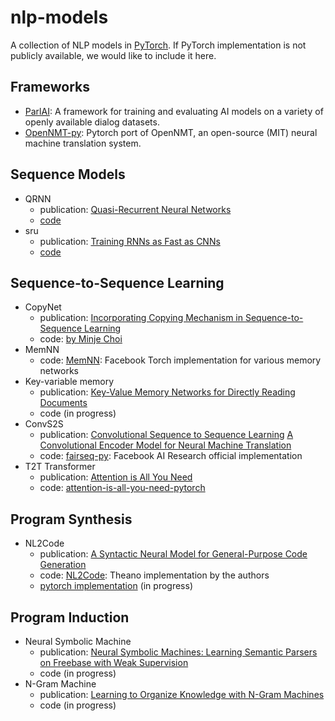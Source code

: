 # nlp-models
A collection of NLP models in [PyTorch](http://pytorch.org/). If PyTorch implementation is not publicly available, we would like to include it here.

## Frameworks
* [ParlAI](https://github.com/facebookresearch/ParlAI): A framework for training and evaluating AI models on a variety of openly available dialog datasets.
* [OpenNMT-py](https://github.com/OpenNMT/OpenNMT-py): Pytorch port of OpenNMT, an open-source (MIT) neural machine translation system.

## Sequence Models
* QRNN
  * publication: [Quasi-Recurrent Neural Networks](https://arxiv.org/abs/1611.01576)
  * [code](https://github.com/salesforce/pytorch-qrnn)
* sru
  * publication: [Training RNNs as Fast as CNNs](https://arxiv.org/abs/1709.02755)
  * [code](https://github.com/taolei87/sru)

## Sequence-to-Sequence Learning
* CopyNet
  * publication: [Incorporating Copying Mechanism in Sequence-to-Sequence Learning]()
  * code: [by Minje Choi](https://github.com/mjc92/CopyNet)
* MemNN
  * code: [MemNN](https://github.com/facebook/MemNN): Facebook Torch implementation for various memory networks
* Key-variable memory
  * publication: [Key-Value Memory Networks for Directly Reading Documents](https://arxiv.org/abs/1606.03126)
  * code (in progress)
* ConvS2S
  * publication: [Convolutional Sequence to Sequence Learning](https://arxiv.org/abs/1705.03122) [A Convolutional Encoder Model for Neural Machine Translation]()
  * code: [fairseq-py](https://github.com/facebookresearch/fairseq-py): Facebook AI Research official implementation
* T2T Transformer
  * publication: [Attention is All You Need](https://arxiv.org/abs/1706.03762)
  * code: [attention-is-all-you-need-pytorch](https://github.com/jadore801120/attention-is-all-you-need-pytorch)

## Program Synthesis
* NL2Code
  * publication: [A Syntactic Neural Model for General-Purpose Code Generation](https://arxiv.org/abs/1704.01696)
  * code: [NL2Code](https://github.com/neulab/NL2code): Theano implementation by the authors
  * [pytorch implementation](https://github.com/stanstarks/nlp-models/tree/master/nl2code) (in progress)
  
## Program Induction
* Neural Symbolic Machine
  * publication: [Neural Symbolic Machines: Learning Semantic Parsers on Freebase with Weak Supervision](https://arxiv.org/abs/1611.00020)
  * code (in progress)
* N-Gram Machine
  * publication: [Learning to Organize Knowledge with N-Gram Machines](https://arxiv.org/abs/1711.06744)
  * code (in progress)
